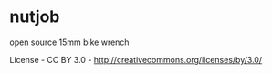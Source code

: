 nutjob
======

open source 15mm bike wrench              

License - CC BY 3.0 - http://creativecommons.org/licenses/by/3.0/
